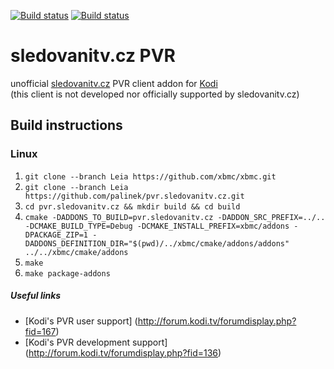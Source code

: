 [![Build status](https://travis-ci.org/palinek/pvr.sledovanitv.cz.svg?branch=master)](https://travis-ci.org/palinek/pvr.sledovanitv.cz)
[![Build status](https://ci.appveyor.com/api/projects/status/02qaoie8tcv4klnf/branch/master?svg=true)](https://ci.appveyor.com/project/palinek/pvr-sledovanitv-cz/branch/master)

# sledovanitv.cz PVR
unofficial [sledovanitv.cz](https://sledovanitv.cz) PVR client addon for [Kodi](http://kodi.tv)  
(this client is not developed nor officially supported by sledovanitv.cz)

## Build instructions

### Linux

1. `git clone --branch Leia https://github.com/xbmc/xbmc.git`
2. `git clone --branch Leia https://github.com/palinek/pvr.sledovanitv.cz.git`
3. `cd pvr.sledovanitv.cz && mkdir build && cd build`
4. `cmake -DADDONS_TO_BUILD=pvr.sledovanitv.cz -DADDON_SRC_PREFIX=../.. -DCMAKE_BUILD_TYPE=Debug -DCMAKE_INSTALL_PREFIX=xbmc/addons -DPACKAGE_ZIP=1 -DADDONS_DEFINITION_DIR="$(pwd)/../xbmc/cmake/addons/addons" ../../xbmc/cmake/addons`
5. `make`
6. `make package-addons`

##### Useful links

* [Kodi's PVR user support] (http://forum.kodi.tv/forumdisplay.php?fid=167)
* [Kodi's PVR development support] (http://forum.kodi.tv/forumdisplay.php?fid=136)
